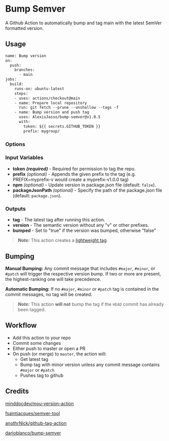 # Bump Semver

A Github Action to automatically bump and tag main with the latest
SemVer formatted version.

## Usage

```Dockerfile
name: Bump version
on:
  push:
    branches:
      - main
jobs:
  build:
    runs-on: ubuntu-latest
    steps:
    - uses: actions/checkout@main
    - name: Prepare local repository
      run: git fetch --prune --unshallow --tags -f
    - name: Bump version and push tag
      uses: AlexisJasso/bump-semver@v1.0.5
      with:
        token: ${{ secrets.GITHUB_TOKEN }}
        prefix: mygroup/
```

### Options

### Input Variables

* **token** ***(required)*** - Required for permission to tag the repo.
* **prefix** *(optional)* - Appends the given prefix to the tag
(e.g. PREFIX=myprefix-v would create a myprefix-v1.0.0 tag)
* **npm** *(optional)* - Update version in package.json file (default: `false`).
* **packageJsonPath** *(optional)* - Specify the path of the package.json file
(default: `package.json`).

### Outputs

* **tag** - The latest tag after running this action.
* **version** - The semantic version without any "v" or other prefixes.
* **bumped** - Set to "true" if the version was bumped, otherwise "false"

> ***Note:*** This action creates a [lightweight tag](https://developer.github.com/v3/git/refs/#create-a-reference).

## Bumping

**Manual Bumping:** Any commit message that includes `#major`, `#minor`,
or `#patch` will trigger the respective version bump.
If two or more are present, the highest-ranking one will take precedence.

**Automatic Bumping:** If no `#major`, `#minor` or `#patch` tag is contained in
the commit messages, no tag will be created.

> ***Note:*** This action **will not** bump the tag if the `HEAD` commit has already been tagged.

## Workflow

* Add this action to your repo
* Commit some changes
* Either push to master or open a PR
* On push (or merge) to `master`, the action will:
  * Get latest tag
  * Bump tag with minor version unless any commit message contains `#major` or `#patch`
  * Pushes tag to github

## Credits

[minddocdev/mou-version-action](https://github.com/minddocdev/mou-version-action)

[fsaintjacques/semver-tool](https://github.com/fsaintjacques/semver-tool)

[anothrNick/github-tag-action](https://github.com/anothrNick/github-tag-action)

[darioblanco/bump-semver](https://github.com/darioblanco/bump-semver)
